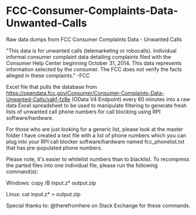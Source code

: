 # FCC-Consumer-Complaints-Data-Unwanted-Calls
Raw data dumps from FCC Consumer Complaints Data - Unwanted Calls

"This data is for unwanted calls (telemarketing or robocalls). Individual informal consumer complaint data detailing complaints filed with the Consumer Help Center beginning October 31, 2014. This data represents information selected by the consumer. The FCC does not verify the facts alleged in these complaints." -FCC

Excel file that pulls the database from https://opendata.fcc.gov/Consumer/Consumer-Complaints-Data-Unwanted-Calls/vakf-fz8e (OData V4 Endpoint) every 60 minutes into a raw data Excel spreadsheet to be used to manipulate filtering to generate fresh lists of unwanted call phone numbers for call blocking using RPI software/hardware.

For those who are just looking for a generic list, please look at the master folder I have created a text file with a list of phone numbers which you can plug into your RPI call blocker software/hardware named fcc_phonelist.txt that has pre-populated phone numbers.

Please note, it's easier to whitelist numbers than to blacklist. To recompress the parted files into one individual file, please run the following command(s):

Windows:
copy /B input.z* output.zip

Linux:
cat input.z* > output.zip

Special thanks to:
@therefromhere on Stack Exchange for these commands.
